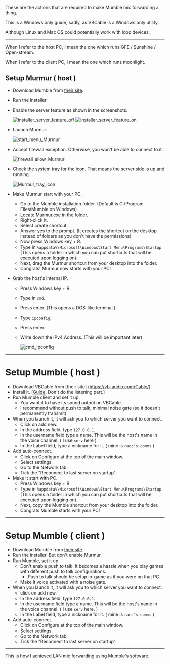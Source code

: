 These are the actions that are required to make Mumble mic forwarding a thing.

This is a Windows only guide, sadly, as VBCable is a Windows only utility.

Although Linux and Mac OS could potentially work with loop devices.
___

When I refer to the host PC, I mean the one which runs GFE / Sunshine / Open-stream.

When I refer to the client PC, I mean the one which runs moonlight.

## Setup Murmur ( host )

*  Download Mumble from [their site](https://www.Mumble.info/).

* Run the installer.

* Enable the server feature as shown in the screenshots.
  
  ![installer_server_feature_off](https://user-images.githubusercontent.com/11398266/118360306-ff4c4180-b554-11eb-9cba-6974ba8f0bed.png)
  ![installer_server_feature_on](https://user-images.githubusercontent.com/11398266/118360316-0d01c700-b555-11eb-928d-29e331e27e74.png)

* Launch Murmur.

  ![start_menu_Murmur](https://user-images.githubusercontent.com/11398266/118360334-1be87980-b555-11eb-93d8-d552d0acb226.png)

* Accept firewall exception.
  Otherwise, you won't be able to connect to it.

  ![firewall_allow_Murmur](https://user-images.githubusercontent.com/11398266/118360344-26a30e80-b555-11eb-88bd-2fa9fc6c87ef.png)


* Check the system tray for the icon.
That means the server side is up and running.

  ![Murmur_tray_icon](https://user-images.githubusercontent.com/11398266/118360376-39b5de80-b555-11eb-96c0-40ab4f845817.png)

* Make Murmur start with your PC.
  * Go to the Mumble installation folder. (Default is C:\Program Files\Mumble on Windows)
  * Locate Murmur.exe in the folder.
  * Right-click it.
  * Select create shortcut.
  * Answer yes to the prompt. (It creates the shortcut on the desktop instead of folders as you don't have the permissions)
  * Now press Windows key + R.
  * Type in ```%appdata%\Microsoft\Windows\Start Menu\Programs\Startup``` (This opens a folder in which you can put shortcuts that will be executed upon logging on).
  * Next, drag the Murmur shortcut from your desktop into the folder.
  * Congrats! Murmur now starts with your PC!
* Grab the host's internal IP.
  * Press Windows key + R.
  * Type in ```cmd```. 
  * Press enter. (This opens a DOS-like terminal.)
  * Type ```ipconfig```.
  * Press enter.
  * Write down the IPv4 Address. (This will be important later)

    ![cmd_ipconfig](https://user-images.githubusercontent.com/11398266/118362915-d3828900-b55f-11eb-971b-f71f032a66b3.png)
-----
# Setup Mumble ( host )

* Download VBCable from [their site] (https://vb-audio.com/Cable/).
* Install it. [[Guide](https://www.howtogeek.com/364369/how-to-record-your-pcs-audio-with-vb-cable/), Don't do the listening part.]
* Run Mumble client and set it up.
  * You want it to have its sound output on VBCable.
  * I recommend without push to talk, minimal noise gate (so it doesn't permanently transmit)
* When you launch it, it will ask you to which server you want to connect.
  * Click on add new.
  * In the address field, type ```127.0.0.1```.
  * In the username field type a name. This will be the host's name in the voice channel. ( I use ```serv``` here )
  * In the Label field, type a nickname for it. ( mine is ```racc's comms``` )
* Add auto-connect.
  * Click on Configure at the top of the main window.
  * Select settings.
  * Go to the Network tab.
  * Tick the "Reconnect to last server on startup".
* Make it start with PC.
  * Press Windows key + R.
  * Type in ```%appdata%\Microsoft\Windows\Start Menu\Programs\Startup``` (This opens a folder in which you can put shortcuts that will be executed upon logging on).
  * Next, copy the Mumble shortcut from your desktop into the folder.
  * Congrats Mumble starts with your PC!
-----

# Setup Mumble ( client )

* Download Mumble from [their site](https://www.Mumble.info/).
* Run the installer. But don't enable Murmur.
* Run Mumble, set it up.
  * Don't enable push to talk. It becomes a hassle when you play games with different push to talk configurations. 
    * Push to talk should be setup in-game as if you were on that PC.
  *  Make it voice activated with a noise gate. 
* When you launch it, it will ask you to which server you want to connect.
  * click on add new.
  * In the address field, type ```127.0.0.1```.
  * In the username field type a name. This will be the host's name in the voice channel. ( I use ```serv``` here. )
  * In the Label field, type a nickname for it. ( mine is ```racc's comms``` )
* Add auto-connect.
  * Click on Configure at the top of the main window.
  * Select settings.
  * Go to the Network tab.
  * Tick the "Reconnect to last server on startup".
-----

This is how I achieved LAN mic forwarding using Mumble's software.
